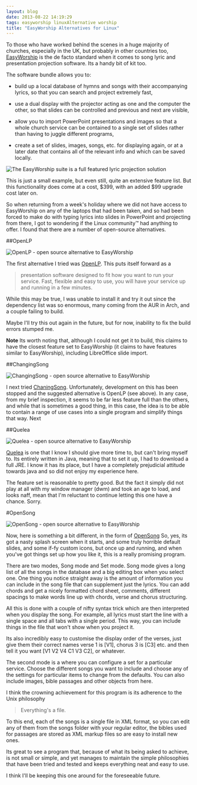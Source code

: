 ```yaml
---
layout: blog
date: 2013-08-22 14:19:29
tags: easyworship linuxAlternative worship
title: "EasyWorship Alternatives for Linux"
---
```


To those who have worked behind the scenes in a huge majority of churches,
especially in the UK, but probably in other countries too, [EasyWorship][] is
the de facto standard when it comes to song lyric and presentation projection
software. Its a handy bit of kit too.

The software bundle allows you to:

- build up a local database of hymns and songs with their accompanying lyrics,
  so that you can search and project extremely fast,

- use a dual display with the projector acting as one and the computer the
  other, so that slides can be controlled and previous and next are visible,

- allow you to import PowerPoint presentations and images so that a whole church
  service can be contained to a single set of slides rather than having to
  juggle different programs,

- create a set of slides, images, songs, etc. for displaying again, or at a
  later date that contains all of the relevant info and which can be saved
  locally.

![The EasyWorship suite is a full featured lyric projection solution][EasyWorshipPic]

This is just a small example, but even still, quite an extensive feature list.
But this functionality does come at a cost, $399, with an added $99 upgrade cost
later on.

So when returning from a week's holiday where we did not have access to
EasyWorship on any of the laptops that had been taken, and so had been forced to
make do with typing lyrics into slides in PowerPoint and projecting from there,
I got to wondering if the Linux community&trade; had anything to offer. I found
that there are a number of open-source alternatives.

##OpenLP

![OpenLP - open source alternative to EasyWorship][OpenLPPic]

The first alternative I tried was [OpenLP][]. This puts itself forward as a

>presentation software designed to fit how you want to run your service. Fast,
>flexible and easy to use, you will have your service up and running in a few
>minutes.

While this may be true, I was unable to install it and try it out since the
dependency list was so enormous, many coming from the AUR in Arch, and a couple
failing to build.

Maybe I'll try this out again in the future, but for now, inability to fix the
build errors stumped me.

**Note** Its worth noting that, although I could not get it to build, this
claims to have the closest feature set to EasyWorship (it claims to have
features similar to EasyWorship), including LibreOffice slide import.

##ChangingSong

![ChangingSong - open source alternative to EasyWorship][ChangingSongPic]

I next tried [ChaningSong][].  Unfortunately, development on this has been
stopped and the suggested alternative is OpenLP (see above). In any case, from
my brief inspection, it seems to be far less feature full than the others, and
while that is sometimes a good thing, in this case, the idea is to be able to
	contain a range of use cases into a single program and simplify things that
	way. Next

##Quelea

![Quelea - open source alternative to EasyWorship][QueleaPic]

[Quelea][] is one that I know I should give more time to, but can't bring myself
to. Its entirely written in Java, meaning that to set it up, I had to download a
full JRE. I know it has its place, but I have a completely prejudicial attitude
towards java and so did not enjoy my experience here.

The feature set is reasonable to pretty good. But the fact it simply did not
play at all with my window manager (dwm) and took an age to load, and looks
naff, mean that I'm reluctant to continue letting this one have a chance. Sorry.

#OpenSong

![OpenSong - open source alternative to EasyWorship][OpenSongPic]

Now, here is something a bit different, in the form of [OpenSong][] So, yes, its
got a nasty splash screen when it starts, and some truly horrible default
slides, and some if-fy custom icons, but once up and running, and when you've
got things set up how you like it, this is a really promising program.

There are two modes, Song mode and Set mode. Song mode gives a long list of all
the songs in the database and a big editing box when you select one. One thing
you notice straight away is the amount of information you can include in the
song file that can supplement just the lyrics. You can add chords and get a
nicely formatted chord sheet, comments, different spacings to make words line up
with chords, verse and chorus structuring.

All this is done with a couple of nifty syntax trick which are then interpreted
when you display the song. For example, all lyrics must start the line with a
single space and all tabs with a single period. This way, you can include things
in the file that won't show when you project it.

Its also incredibly easy to customise the display order of the verses, just give
them their correct names verse 1 is \[V1\], chorus 3 is \[C3\] etc. and then
tell it you want \[V1 V2 V4 C1 V3 C2\], or whatever.

The second mode is a where you can configure a set for a particular service.
Choose the different songs you want to include and choose any of the settings
for particular items to change from the defaults. You can also include images,
	bible passages and other objects from here.

I think the crowning achievement for this program is its adherence to the Unix
philosophy

>Everything's a file.

To this end, each of the songs is a single file in XML format, so you can edit
any of them from the songs folder with your regular editor, the bibles used for
passages are stored as XML markup files so are easy to install new ones.

Its great to see a program that, because of what its being asked to achieve, is
not small or simple, and yet manages to maintain the simple philosophies that
have been tried and tested and keeps everything neat and easy to use.

I think I'll be keeping this one around for the foreseeable future.

[EasyWorship]: http://www.easyworship.com/
[EasyWorshipPic]: http://www.easyworship.com/images/easyworship_screenshot_overview_large.png

[OpenLP]: http://www.openlp.org/
[OpenLPPic]: http://manual.openlp.org/_images/mainwindow.png

[ChaningSong]: http://sourceforge.net/apps/trac/changingsong/
[ChangingSongPic]: http://i1-win.softpedia-static.com/screenshots/ChangingSong_1.png

[Quelea]: http://quelea.org/
[QueleaPic]: http://quelea.org/sites/default/files/u1/0.6%20preview.png

[OpenSong]: http://www.opensong.org/
[OpenSongPic]: http://www.opensong.org/d/_media/manual/songswindow1.jpg?w=600
